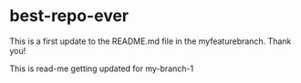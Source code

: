 # best-repo-ever
This is a first update to the README.md file in the myfeaturebranch.
Thank you!

This is read-me getting updated for my-branch-1
